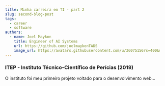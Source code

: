 ```yaml
---
title: Minha carreira em TI - part 2 
slug: second-blog-post
tags:
  - career
  - software
authors:
  - name: Joel Maykon
    title: Engineer of AI Systems 
    url: https://github.com/joelmaykonTADS
    image_url: https://avatars.githubusercontent.com/u/36075156?s=400&u=1ea144650fdb5a3299cfa51b0c3fb62f26ee4360&v=4
---
```

### ITEP - Instituto Técnico-Científico de Perícias (2019)
O instituto foi meu primeiro projeto voltado para o desenvolvimento web...
<!-- truncate -->